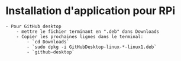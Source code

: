 # Installation d'application pour RPi
	- Pour GitHub desktop
		- mettre le fichier terminant en ".deb" dans Downloads
		- Copier les prochaines lignes dans le terminal:
			- `cd Downloads`
			- `sudo dpkg -i GitHubDesktop-linux-*-linux1.deb`
			- `github-desktop`
